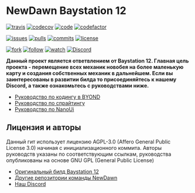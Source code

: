 # NewDawn Baystation 12
[![travis](https://img.shields.io/travis/newdawnstation/NewDawn?style=for-the-badge)](https://travis-ci.org/newdawnstation/NewDawn) [![codecov](https://img.shields.io/codecov/c/github/newdawnstation/NewDawn/master?style=for-the-badge&token=b821c047-1d15-4721-83b6-ffbbe1e890a6)](https://codecov.io/gh/newdawnstation/NewDawn) [![code](https://img.shields.io/github/languages/top/newdawnstation/NewDawn?style=for-the-badge)](https://github.com/newdawnstation/NewDawn) [![codefactor](https://img.shields.io/codefactor/grade/github/newdawnstation/NewDawn?style=for-the-badge)](https://www.codefactor.io/repository/github/newdawnstation/newdawn)

[![issues](https://img.shields.io/github/issues-raw/newdawnstation/NewDawn?style=for-the-badge)](https://github.com/newdawnstation/NewDawn/issues) [![pulls](https://img.shields.io/github/issues-pr-raw/newdawnstation/NewDawn?style=for-the-badge)](https://github.com/newdawnstation/NewDawn/pulls) [![commits](https://img.shields.io/github/last-commit/newdawnstation/NewDawn/master?style=for-the-badge)](https://github.com/newdawnstation/NewDawn/commit/master) [![license](https://img.shields.io/github/license/newdawnstation/NewDawn?style=for-the-badge)](https://github.com/newdawnstation/NewDawn/blob/master/LICENSE)

[![fork](https://img.shields.io/github/forks/newdawnstation/NewDawn?label=Fork&style=for-the-badge)](https://github.com/newdawnstation/NewDawn/network/members) [![follow](https://img.shields.io/github/followers/newdawnstation?label=Follow&style=for-the-badge)](https://github.com/newdawnstation/NewDawn/stargazers) [![watch](https://img.shields.io/github/watchers/newdawnstation/NewDawn?label=Watch&style=for-the-badge)](https://github.com/newdawnstation/NewDawn/watchers) [![Discord](https://img.shields.io/discord/650814357118124044?style=for-the-badge)](https://discord.gg/ydUejKy)

**Данный проект является ответвлением от Baystation 12. Главная цель проекта - перемещение всех механик новобея на более маленькую карту и создания собственных механик в дальнейшем.
Если вы заинтересованы в развитии билда то присоединяйтесь к нашему Discord, а также ознакомьтесь с руководствами ниже.** 

- [Руководство по кодингу в BYOND][1]
- [Руководство по спрайтингу][2]
- [Руководство по NanoUi][3]

## Лицензия и авторы
Данный гит использует лицензию AGPL-3.0 (Affero General Public License 3.0) начиная с инициализационного коммита. 
Авторы руководств указаны по соответствующим ссылкам, руководства опубликованы на основе GNU GPL (General Public License)

- [Оригинальный билд Baystation 12][4] 
- [Другие репозитории команды NewDawn][5]
- [Наш Discord][6]

[1]: https://wiki.ss13.ru/index.php?title=All_about_the_code "All about the code "
[2]: https://wiki.ss13.ru/index.php?title=Guide_to_spriting "Guide to Spriting"
[3]: https://wiki.infinity-ss13.info/index.php?title=NanoUi "NanoUi"
[4]: https://github.com/Baystation12/Baystation12 "Original code "
[5]: https://github.com/newdawnstation "Main Title"
[6]: https://discord.gg/ydUejKy "discord"
